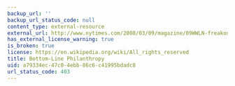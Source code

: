 ```yaml
---
backup_url: ''
backup_url_status_code: null
content_type: external-resource
external_url: http://www.nytimes.com/2008/03/09/magazine/09WWLN-freakonomics-t.html
has_external_license_warning: true
is_broken: true
license: https://en.wikipedia.org/wiki/All_rights_reserved
title: Bottom-Line Philanthropy
uid: a79334ec-47c0-4ebb-86c6-c41995bdadc8
url_status_code: 403
---
```


